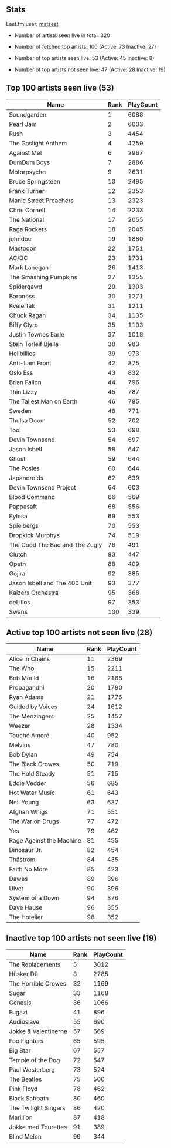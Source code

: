 ## Stats 


Last.fm user: [matsest](https://www.last.fm/user/matsest)

- Number of artists seen live in total: 320

- Number of fetched top artists: 100 (Active: 73 Inactive: 27)

- Number of top artists seen live: 53 (Active: 45 Inactive: 8)

- Number of top artists not seen live: 47 (Active: 28 Inactive: 19)

## Top 100 artists seen live (53)

Name                           | Rank | PlayCount
------------------------------ | ---- | ---------
Soundgarden                    | 1    | 6088     
Pearl Jam                      | 2    | 6003     
Rush                           | 3    | 4454     
The Gaslight Anthem            | 4    | 4259     
Against Me!                    | 6    | 2967     
DumDum Boys                    | 7    | 2886     
Motorpsycho                    | 9    | 2631     
Bruce Springsteen              | 10   | 2495     
Frank Turner                   | 12   | 2353     
Manic Street Preachers         | 13   | 2323     
Chris Cornell                  | 14   | 2233     
The National                   | 17   | 2055     
Raga Rockers                   | 18   | 2045     
johndoe                        | 19   | 1880     
Mastodon                       | 22   | 1751     
AC/DC                          | 23   | 1731     
Mark Lanegan                   | 26   | 1413     
The Smashing Pumpkins          | 27   | 1355     
Spidergawd                     | 29   | 1303     
Baroness                       | 30   | 1271     
Kvelertak                      | 31   | 1211     
Chuck Ragan                    | 34   | 1135     
Biffy Clyro                    | 35   | 1103     
Justin Townes Earle            | 37   | 1018     
Stein Torleif Bjella           | 38   | 983      
Hellbillies                    | 39   | 973      
Anti-Lam Front                 | 42   | 875      
Oslo Ess                       | 43   | 832      
Brian Fallon                   | 44   | 796      
Thin Lizzy                     | 45   | 787      
The Tallest Man on Earth       | 46   | 785      
Sweden                         | 48   | 771      
Thulsa Doom                    | 52   | 702      
Tool                           | 53   | 698      
Devin Townsend                 | 54   | 697      
Jason Isbell                   | 58   | 647      
Ghost                          | 59   | 644      
The Posies                     | 60   | 644      
Japandroids                    | 62   | 639      
Devin Townsend Project         | 64   | 603      
Blood Command                  | 66   | 569      
Pappasaft                      | 68   | 556      
Kylesa                         | 69   | 553      
Spielbergs                     | 70   | 553      
Dropkick Murphys               | 74   | 519      
The Good The Bad and The Zugly | 76   | 491      
Clutch                         | 83   | 447      
Opeth                          | 88   | 409      
Gojira                         | 92   | 385      
Jason Isbell and The 400 Unit  | 93   | 377      
Kaizers Orchestra              | 95   | 368      
deLillos                       | 97   | 353      
Swans                          | 100  | 339      

## Active top 100 artists not seen live (28)

Name                     | Rank | PlayCount
------------------------ | ---- | ---------
Alice in Chains          | 11   | 2369     
The Who                  | 15   | 2211     
Bob Mould                | 16   | 2188     
Propagandhi              | 20   | 1790     
Ryan Adams               | 21   | 1776     
Guided by Voices         | 24   | 1612     
The Menzingers           | 25   | 1457     
Weezer                   | 28   | 1334     
Touché Amoré             | 40   | 952      
Melvins                  | 47   | 780      
Bob Dylan                | 49   | 754      
The Black Crowes         | 50   | 719      
The Hold Steady          | 51   | 715      
Eddie Vedder             | 56   | 685      
Hot Water Music          | 61   | 643      
Neil Young               | 63   | 637      
Afghan Whigs             | 71   | 551      
The War on Drugs         | 77   | 472      
Yes                      | 79   | 462      
Rage Against the Machine | 81   | 455      
Dinosaur Jr.             | 82   | 454      
Thåström                 | 84   | 435      
Faith No More            | 85   | 423      
Dawes                    | 89   | 396      
Ulver                    | 90   | 396      
System of a Down         | 94   | 376      
Dave Hause               | 96   | 355      
The Hotelier             | 98   | 352      

## Inactive top 100 artists not seen live (19)

Name                 | Rank | PlayCount
-------------------- | ---- | ---------
The Replacements     | 5    | 3012     
Hüsker Dü            | 8    | 2785     
The Horrible Crowes  | 32   | 1169     
Sugar                | 33   | 1168     
Genesis              | 36   | 1066     
Fugazi               | 41   | 896      
Audioslave           | 55   | 690      
Jokke & Valentinerne | 57   | 669      
Foo Fighters         | 65   | 595      
Big Star             | 67   | 557      
Temple of the Dog    | 72   | 547      
Paul Westerberg      | 73   | 524      
The Beatles          | 75   | 500      
Pink Floyd           | 78   | 462      
Black Sabbath        | 80   | 460      
The Twilight Singers | 86   | 420      
Marillion            | 87   | 418      
Jokke med Tourettes  | 91   | 389      
Blind Melon          | 99   | 344      

